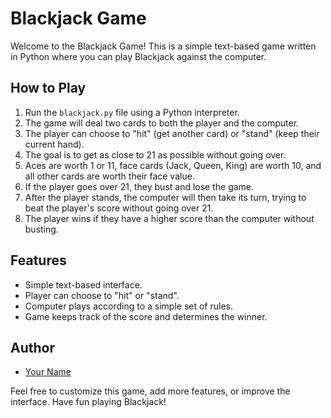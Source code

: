 # Blackjack Game

Welcome to the Blackjack Game! This is a simple text-based game written in Python where you can play Blackjack against the computer.

## How to Play
1. Run the `blackjack.py` file using a Python interpreter.
2. The game will deal two cards to both the player and the computer.
3. The player can choose to "hit" (get another card) or "stand" (keep their current hand).
4. The goal is to get as close to 21 as possible without going over.
5. Aces are worth 1 or 11, face cards (Jack, Queen, King) are worth 10, and all other cards are worth their face value.
6. If the player goes over 21, they bust and lose the game.
7. After the player stands, the computer will then take its turn, trying to beat the player's score without going over 21.
8. The player wins if they have a higher score than the computer without busting.

## Features
- Simple text-based interface.
- Player can choose to "hit" or "stand".
- Computer plays according to a simple set of rules.
- Game keeps track of the score and determines the winner.

## Author
- [Your Name](https://github.com/your_username)

Feel free to customize this game, add more features, or improve the interface. Have fun playing Blackjack!
